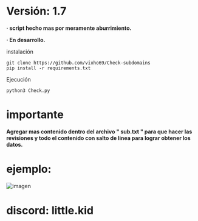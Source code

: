 # Versión: 1.7

**· script hecho mas por meramente aburrimiento.**

**· En desarrollo.**

instalación
```
git clone https://github.com/vixho69/Check-subdomains
pip install -r requirements.txt
```
Ejecución
```
python3 Check.py
```
# importante
**Agregar mas contenido dentro del archivo " sub.txt " para que hacer las revisiones y todo el contenido con salto de linea para lograr obtener los datos.**

# ejemplo:

![imagen](https://github.com/vixho69/Check-subdomains/assets/133933012/cd71c64c-c93d-4029-ae10-2d236fe2b4ae)


# discord: little.kid
